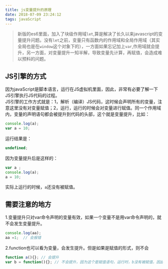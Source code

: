 ```yaml
---
title: js变量提升的原理
date: 2018-07-09 23:24:12
tags: javaScript
---
```


> 新版的es6里面，加入了块级作用域`let`,算是解决了长久以来javascript的变量提升问题。没有`let`之前，变量只有函数内的作用域和全局作用域（其实全局也是在`window`这个对象下的），一方面如果忘记加上`var`,作用域就会提升，另一方面，对变量提升一知半解，导致变量先计算，再赋值，会造成难以预料的问题。

## JS引擎的方式  
因为javaScript是脚本语言，运行在JS虚拟机里面，因此，非常有必要了解一下JS引擎执行JS代码的过程。  
JS引擎的工作方式就是：1，解析（编译）JS代码，这时候会声明所有的变量，注意这里没有对变量赋值；2，运行，运行的时候会对变量进行赋值。同一个作用域内，变量的声明语句都会被提升到代码的头部，这个就是变量提升，比如：
```javascript
console.log(a);
var a = 10;
```
运行结果是：
```javascript
undefined;
```
因为变量提升后是这样的：
```javascript
var a ;
console.log(a);
a = 10;
```
实际上运行的时候，`a`还没有被赋值。

## 需要注意的地方
1.变量提升只对var命令声明的变量有效，如果一个变量不是用var命令声明的，就不会发生变量提升。
```javascript
console.log(aa);
aa =1;  // 会报错
```
2.function也可以看为变量，会发生提升。但是如果是赋值的形式，则不会
```javascript
function a(){}; // 会提升
var b = function(){}; // 不会提升，因为这个是赋值语句，运行时，b没有被赋值，因此是undefined
```